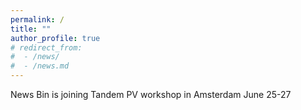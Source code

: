 ```yaml
---
permalink: /
title: ""
author_profile: true
# redirect_from: 
#  - /news/
#  - /news.md
---
```


News 
Bin is joining Tandem PV workshop in Amsterdam June 25-27
